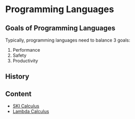 # Programming Languages

## Goals of Programming Languages

Typically, programming languages need to balance 3 goals:

1. Performance
2. Safety
3. Productivity

## History

## Content

- [SKI Calculus](programming_languages/ski_calculus.md)
- [Lambda Calculus](programming_languages/lambda_calculus.md)
